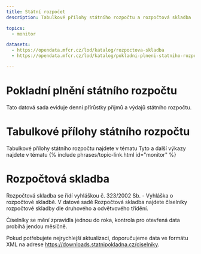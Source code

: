 ```yaml
---
title: Státní rozpočet
description: Tabulkové přílohy státního rozpočtu a rozpočtová skladba

topics:
  - monitor

datasets:
  - https://opendata.mfcr.cz/lod/katalog/rozpoctova-skladba
  - https://opendata.mfcr.cz/lod/katalog/pokladni-plneni-statniho-rozpoctu

---
```


# Pokladní plnění státního rozpočtu

Tato datová sada eviduje denní přírůstky příjmů a výdajů státního rozpočtu.

# Tabulkové přílohy státního rozpočtu

Tabulkové přílohy státního rozpočtu najdete v tématu Tyto a další výkazy najdete v tématu {% include phrases/topic-link.html id="monitor" %}

# Rozpočtová skladba

Rozpočtová skladba se řídí vyhláškou č. 323/2002 Sb. - Vyhláška o rozpočtové skladbě. V datové sadě Rozpočtová skladba najdete číselníky rozpočtové skladby dle druhového a odvětvového třídění.

Číselníky se mění zpravidla jednou do roka, kontrola pro otevřená data probíhá jendou měsíčně.

Pokud potřebujete nejrychlejší aktualizaci, doporučujeme data ve formátu XML na adrese https://downloads.statnipokladna.cz/ciselniky.
